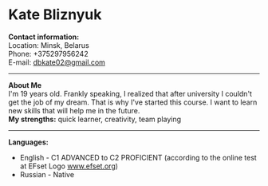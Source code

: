 **Kate Bliznyuk**
=====
**Contact information:**  
Location: Minsk, Belarus  
Phone: +375297956242  
E-mail: dbkate02@gmail.com
******

**About Me**  
I'm 19 years old. Frankly speaking, I realized that after university I couldn't get the job of my dream. That is why I've started this course. I want to learn new skills that will help me in the future.  
**My strengths:** quick learner, creativity, team playing
*****

**Languages:**    
- English - C1 ADVANCED to C2 PROFICIENT (according to the online test at EFset Logo www.efset.org)
- Russian - Native
  

